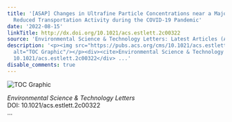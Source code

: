 ```yaml
---
title: '[ASAP] Changes in Ultrafine Particle Concentrations near a Major Airport Following
  Reduced Transportation Activity during the COVID-19 Pandemic'
date: '2022-08-15'
linkTitle: http://dx.doi.org/10.1021/acs.estlett.2c00322
source: 'Environmental Science & Technology Letters: Latest Articles (ACS Publications)'
description: '<p><img src="https://pubs.acs.org/cms/10.1021/acs.estlett.2c00322/asset/images/medium/ez2c00322_0003.gif"
  alt="TOC Graphic"/></p><div><cite>Environmental Science & Technology Letters</cite></div><div>DOI:
  10.1021/acs.estlett.2c00322</div> ...'
disable_comments: true
---
```

<p><img src="https://pubs.acs.org/cms/10.1021/acs.estlett.2c00322/asset/images/medium/ez2c00322_0003.gif" alt="TOC Graphic"/></p><div><cite>Environmental Science & Technology Letters</cite></div><div>DOI: 10.1021/acs.estlett.2c00322</div> ...